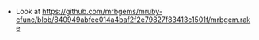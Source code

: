 * Look at https://github.com/mrbgems/mruby-cfunc/blob/840949abfee014a4baf2f2e79827f83413c1501f/mrbgem.rake
